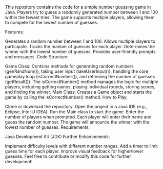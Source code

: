 This repository contains the code for a simple number guessing game in Java. Players try to guess a randomly generated number between 1 and 100 within the fewest tries. The game supports multiple players, allowing them to compete for the lowest number of guesses.

Features:

Generates a random number between 1 and 100.
Allows multiple players to participate.
Tracks the number of guesses for each player.
Determines the winner with the lowest number of guesses.
Provides user-friendly prompts and messages.
Code Structure:

Game Class:
Contains methods for generating random numbers (genRandNum()), taking user input (takeUserInput()), handling the core gameplay loop (isCorrectNumber()), and retrieving the number of guesses (getResult()).
The isCorrectNumber() method manages the logic for multiple players, including getting names, playing individual rounds, storing scores, and finding the winner.
Main Class:
Creates a Game object and starts the game by calling the isCorrectNumber() method.
How to Play:

Clone or download the repository.
Open the project in a Java IDE (e.g., Eclipse, IntelliJ IDEA).
Run the Main class to start the game.
Enter the number of players when prompted.
Each player will enter their name and guess the random number.
The game will announce the winner with the lowest number of guesses.
Requirements:

Java Development Kit (JDK)
Further Enhancements:

Implement difficulty levels with different number ranges.
Add a timer to limit guess time for each player.
Improve visual feedback for higher/lower guesses.
Feel free to contribute or modify this code for further development!
